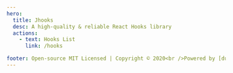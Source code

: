 ```yaml
---
hero:
  title: Jhooks
  desc: A high-quality & reliable React Hooks library
  actions:
    - text: Hooks List
      link: /hooks

footer: Open-source MIT Licensed | Copyright © 2020<br />Powered by [dumi](https://d.umijs.org)
---
```


